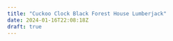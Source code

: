 ```yaml
---
title: "Cuckoo Clock Black Forest House Lumberjack"
date: 2024-01-16T22:08:18Z
draft: true
---
```



